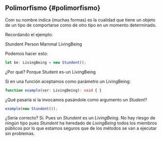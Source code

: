 ## Polimorfismo {#polimorfismo}

Com su nombre indica (muchas formas) es la cualidad que tiene un objeto de un tipo de comportarse como de otro tipo en un momento determinado.

Recordando el ejemplo:

Stundent Person Mammal LivingBeing

Podemos hacer esto:

```ts
let be: LivingBeing = new Stundent();
```

¿Por qué? Porque Student es-un LivingBeing

Si en una función aceptamos como parámetro un LivingBeing:

```ts
function example(ser: LivingBeing): void { }
```

¿Qué pasaría si la invocamos pasándole como argumento un *Student*?

```ts
example(new Stundent());
```

¿Sería correcto? Sí. Pues un *Stundent* es un *LivingBeing*. No hay riesgo de ningún tipo pues *Stundent* ha heredado de *LivingBeing* todos los miembros públicos por lo que estamos seguros que de los métodos se van a ejecutar sin problemas.